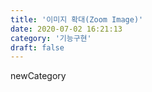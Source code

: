 ```yaml
---
title: '이미지 확대(Zoom Image)'
date: 2020-07-02 16:21:13
category: '기능구현'
draft: false
---
```


newCategory
